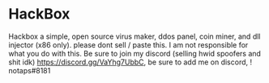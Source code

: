 # HackBox
Hackbox a simple, open source virus maker, ddos panel, coin miner, and dll injector (x86 only). please dont sell / paste this. I am not responsible for what you do with this. Be sure to join my discord (selling hwid spoofers and shit idk) https://discord.gg/VaYhg7UbbC, be sure to add me on discord, ! notaps#8181

